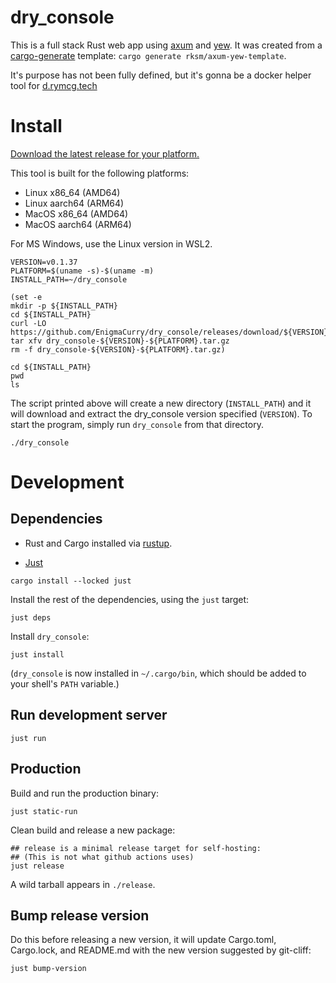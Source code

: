 # dry_console

This is a full stack Rust web app using [axum](https://github.com/tokio-rs/axum) and [yew](https://yew.rs/). It was created from a [cargo-generate](https://cargo-generate.github.io/cargo-generate/) template: `cargo generate rksm/axum-yew-template`.

It's purpose has not been fully defined, but it's gonna be a docker helper tool for [d.rymcg.tech](d.rymcg.tech)

# Install

[Download the latest release for your platform.](https://github.com/EnigmaCurry/dry_console/releases)

This tool is built for the following platforms:

 * Linux x86_64 (AMD64)
 * Linux aarch64 (ARM64)
 * MacOS x86_64 (AMD64)
 * MacOS aarch64 (ARM64)

For MS Windows, use the Linux version in WSL2.

```
VERSION=v0.1.37
PLATFORM=$(uname -s)-$(uname -m)
INSTALL_PATH=~/dry_console

(set -e
mkdir -p ${INSTALL_PATH}
cd ${INSTALL_PATH}
curl -LO https://github.com/EnigmaCurry/dry_console/releases/download/${VERSION}/dry_console-${VERSION}-${PLATFORM}.tar.gz
tar xfv dry_console-${VERSION}-${PLATFORM}.tar.gz
rm -f dry_console-${VERSION}-${PLATFORM}.tar.gz)

cd ${INSTALL_PATH}
pwd
ls
```

The script printed above will create a new directory (`INSTALL_PATH`)
and it will download and extract the dry_console version specified
(`VERSION`). To start the program, simply run `dry_console` from that
directory.

```
./dry_console
```

# Development
## Dependencies

 * Rust and Cargo installed via [rustup](https://rustup.rs/).

 * [Just](https://github.com/casey/just?tab=readme-ov-file#readme)
 
```
cargo install --locked just
```

Install the rest of the dependencies, using the `just` target:

```
just deps
```

Install `dry_console`:

```
just install
```

(`dry_console` is now installed in `~/.cargo/bin`, which should be
added to your shell's `PATH` variable.)

## Run development server

```
just run
```

## Production

Build and run the production binary:

```
just static-run
```

Clean build and release a new package:

```
## release is a minimal release target for self-hosting:
## (This is not what github actions uses)
just release
```

A wild tarball appears in `./release`.

## Bump release version

Do this before releasing a new version, it will update Cargo.toml,
Cargo.lock, and README.md with the new version suggested by git-cliff:

```
just bump-version
```

